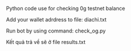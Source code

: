 Python code use for checking 0g testnet balance

Add your wallet adrdress to file: diachi.txt

Run bot by using command: check_og.py

Kết quả trả về sẽ ở file results.txt
